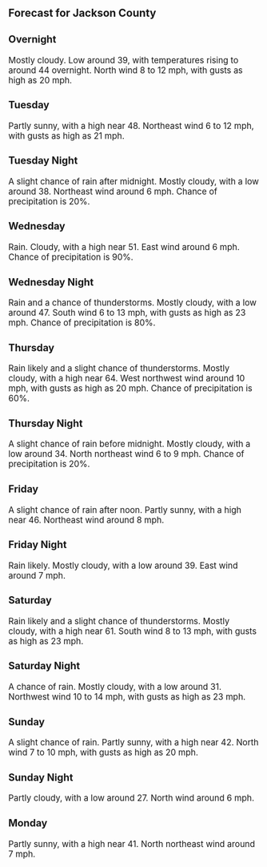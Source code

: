 <div>
   <h2>Forecast for Jackson County</h2>
   <p>
      <div style="font-size:120%">
         <h3>Overnight</h3>Mostly cloudy. Low around 39, with temperatures rising to around 44 overnight. North wind 8 to 12 mph, with gusts as high
         as 20 mph.<br></div>
   </p>
   <p>
      <div style="font-size:120%">
         <h3>Tuesday</h3>Partly sunny, with a high near 48. Northeast wind 6 to 12 mph, with gusts as high as 21 mph.<br></div>
   </p>
   <p>
      <div style="font-size:120%">
         <h3>Tuesday Night</h3>A slight chance of rain after midnight. Mostly cloudy, with a low around 38. Northeast wind around 6 mph. Chance of precipitation
         is 20%.<br></div>
   </p>
   <p>
      <div style="font-size:120%">
         <h3>Wednesday</h3>Rain. Cloudy, with a high near 51. East wind around 6 mph. Chance of precipitation is 90%.<br></div>
   </p>
   <p>
      <div style="font-size:120%">
         <h3>Wednesday Night</h3>Rain and a chance of thunderstorms. Mostly cloudy, with a low around 47. South wind 6 to 13 mph, with gusts as high as 23
         mph. Chance of precipitation is 80%.<br></div>
   </p>
   <p>
      <div style="font-size:120%">
         <h3>Thursday</h3>Rain likely and a slight chance of thunderstorms. Mostly cloudy, with a high near 64. West northwest wind around 10 mph, with
         gusts as high as 20 mph. Chance of precipitation is 60%.<br></div>
   </p>
   <p>
      <div style="font-size:120%">
         <h3>Thursday Night</h3>A slight chance of rain before midnight. Mostly cloudy, with a low around 34. North northeast wind 6 to 9 mph. Chance of precipitation
         is 20%.<br></div>
   </p>
   <p>
      <div style="font-size:120%">
         <h3>Friday</h3>A slight chance of rain after noon. Partly sunny, with a high near 46. Northeast wind around 8 mph.<br></div>
   </p>
   <p>
      <div style="font-size:120%">
         <h3>Friday Night</h3>Rain likely. Mostly cloudy, with a low around 39. East wind around 7 mph.<br></div>
   </p>
   <p>
      <div style="font-size:120%">
         <h3>Saturday</h3>Rain likely and a slight chance of thunderstorms. Mostly cloudy, with a high near 61. South wind 8 to 13 mph, with gusts as
         high as 23 mph.<br></div>
   </p>
   <p>
      <div style="font-size:120%">
         <h3>Saturday Night</h3>A chance of rain. Mostly cloudy, with a low around 31. Northwest wind 10 to 14 mph, with gusts as high as 23 mph.<br></div>
   </p>
   <p>
      <div style="font-size:120%">
         <h3>Sunday</h3>A slight chance of rain. Partly sunny, with a high near 42. North wind 7 to 10 mph, with gusts as high as 20 mph.<br></div>
   </p>
   <p>
      <div style="font-size:120%">
         <h3>Sunday Night</h3>Partly cloudy, with a low around 27. North wind around 6 mph.<br></div>
   </p>
   <p>
      <div style="font-size:120%">
         <h3>Monday</h3>Partly sunny, with a high near 41. North northeast wind around 7 mph.<br></div>
   </p>
</div>